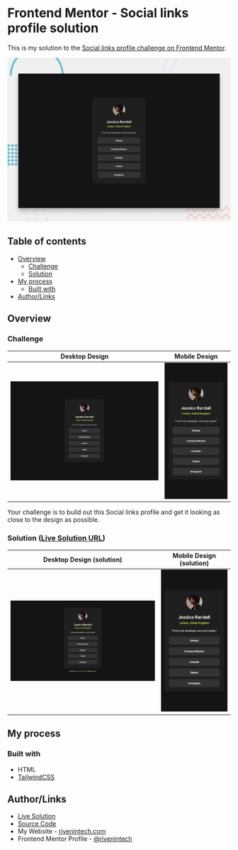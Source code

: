 # Frontend Mentor - Social links profile solution

This is my solution to the [Social links profile challenge on Frontend Mentor](https://www.frontendmentor.io/challenges/social-links-profile-UG32l9m6dQ).

![Design preview for the Social links profile](./assets/design/preview.jpg)

## Table of contents

- [Overview](#overview)
  - [Challenge](#challenge)
  - [Solution](#solution-live-solution-url)
- [My process](#my-process)
  - [Built with](#built-with)
- [Author/Links](#authorlinks)

## Overview

### Challenge

| Desktop Design | Mobile Design |
| --- | --- |
| ![desktop design](./assets/design/desktop-design.jpg) | ![mobile design](./assets/design/mobile-design.jpg) |

Your challenge is to build out this Social links profile and get it looking as close to the design as possible.

### Solution ([Live Solution URL](https://frontend-mentor.rivenintech.com/social-links-profile/))

| Desktop Design (solution) | Mobile Design (solution) |
| --- | --- |
| ![desktop design](./assets/design/desktop-solution.png) | ![mobile design](./assets/design/mobile-solution.png) |

## My process

### Built with

- HTML
- [TailwindCSS](https://tailwindcss.com/)

## Author/Links

- [Live Solution](https://frontend-mentor.rivenintech.com/social-links-profile/)
- [Source Code](https://github.com/rivenintech/frontend-mentor-solutions/tree/main/social-links-profile/)
- My Website - [rivenintech.com](https://rivenintech.com)
- Frontend Mentor Profile - [@rivenintech](https://www.frontendmentor.io/profile/rivenintech)
